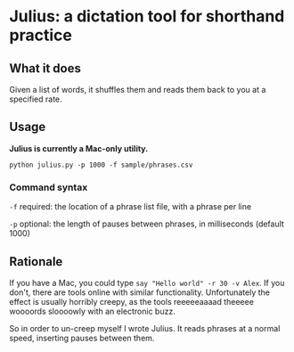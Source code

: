 # Julius: a dictation tool for shorthand practice

## What it does

Given a list of words, it shuffles them and reads them back to
you at a specified rate.

## Usage

**Julius is currently a Mac-only utility.**

`python julius.py -p 1000 -f sample/phrases.csv`

### Command syntax

`-f` required: the location of a phrase list file, with a phrase per line

`-p` optional: the length of pauses between phrases, in milliseconds (default 1000)

## Rationale

If you have a Mac, you could type `say "Hello world" -r 30 -v Alex`.
If you don't, there are tools online with similar functionality.
Unfortunately the effect is usually horribly creepy, as the tools
reeeeeaaaad theeeee woooords sloooowly with an electronic buzz.

So in order to un-creep myself I wrote Julius. It reads phrases
at a normal speed, inserting pauses between them.
